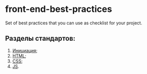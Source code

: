 # front-end-best-practices
Set of best practices that you can use as checklist for your project.

## Разделы стандартов:
  1. [Инициация](./Initiation.md);
  2. [HTML](./HTML/README.md);
  3. [CSS](./CSS/README.md);
  4. [JS](./JS/README.md).
